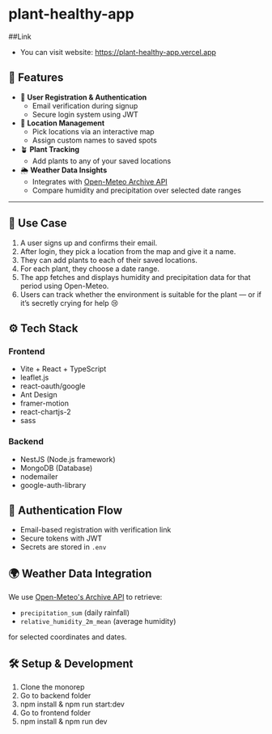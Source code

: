 # plant-healthy-app

##Link
- You can visit website: https://plant-healthy-app.vercel.app

## 🚀 Features

- 🔐 **User Registration & Authentication**
  - Email verification during signup
  - Secure login system using JWT
- 📍 **Location Management**
  - Pick locations via an interactive map
  - Assign custom names to saved spots
- 🪴 **Plant Tracking**
  - Add plants to any of your saved locations
- 🌦️ **Weather Data Insights**
  - Integrates with [Open-Meteo Archive API](https://archive-api.open-meteo.com/v1/archive)
  - Compare humidity and precipitation over selected date ranges

---

## 🧠 Use Case

1. A user signs up and confirms their email.
2. After login, they pick a location from the map and give it a name.
3. They can add plants to each of their saved locations.
4. For each plant, they choose a date range.
5. The app fetches and displays humidity and precipitation data for that period using Open-Meteo.
6. Users can track whether the environment is suitable for the plant — or if it’s secretly crying for help 😢

## ⚙️ Tech Stack

### Frontend
- Vite + React + TypeScript
- leaflet.js
- react-oauth/google
- Ant Design
- framer-motion
- react-chartjs-2
- sass

### Backend
- NestJS (Node.js framework)
- MongoDB (Database)
- nodemailer
- google-auth-library

## 🔐 Authentication Flow

- Email-based registration with verification link
- Secure tokens with JWT
- Secrets are stored in `.env`

## 🌍 Weather Data Integration

We use [Open-Meteo's Archive API](https://archive-api.open-meteo.com/v1/archive) to retrieve:

- `precipitation_sum` (daily rainfall)
- `relative_humidity_2m_mean` (average humidity)

for selected coordinates and dates.

## 🛠️ Setup & Development

1. Clone the monorep
2. Go to backend folder
3. npm install & npm run start:dev
4. Go to frontend folder
5. npm install & npm run dev

